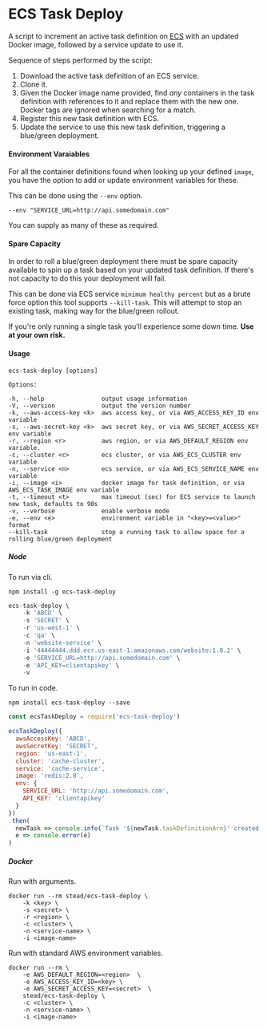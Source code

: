# ECS Task Deploy

A script to increment an active task definition on [ECS](https://aws.amazon.com/ecs) with an updated Docker image, followed by a service update to use it.

Sequence of steps performed by the script:

1. Download the active task definition of an ECS service.
1. Clone it.
1. Given the Docker image name provided, find *any* containers in the task definition with references to it and replace them with the new one. Docker tags are ignored when searching for a match.
1. Register this new task definition with ECS.
1. Update the service to use this new task definition, triggering a blue/green deployment.

#### Environment Varaiables

For all the container definitions found when looking up your defined `image`, you have the option to add or update environment variables
for these.

This can be done using the `--env` option.

    --env "SERVICE_URL=http://api.somedomain.com"

You can supply as many of these as required.

#### Spare Capacity

In order to roll a blue/green deployment there must be spare capacity available to spin up a task based on your updated task definition.
If there's not capacity to do this your deployment will fail.

This can be done via ECS service `minimum healthy percent` but as a brute force option this tool supports `--kill-task`.
This will attempt to stop an existing task, making way for the blue/green rollout.

If you're only running a single task you'll experience some down time. **Use at your own risk.**

#### Usage

    ecs-task-deploy [options]

    Options:

    -h, --help                output usage information
    -V, --version             output the version number
    -k, --aws-access-key <k>  aws access key, or via AWS_ACCESS_KEY_ID env variable
    -s, --aws-secret-key <k>  aws secret key, or via AWS_SECRET_ACCESS_KEY env variable
    -r, --region <r>          aws region, or via AWS_DEFAULT_REGION env variable.
    -c, --cluster <c>         ecs cluster, or via AWS_ECS_CLUSTER env variable
    -n, --service <n>         ecs service, or via AWS_ECS_SERVICE_NAME env variable
    -i, --image <i>           docker image for task definition, or via AWS_ECS_TASK_IMAGE env variable
    -t, --timeout <t>         max timeout (sec) for ECS service to launch new task, defaults to 90s
    -v, --verbose             enable verbose mode
    -e, --env <e>             environment variable in "<key>=<value>" format  
    --kill-task               stop a running task to allow space for a rolling blue/green deployment

##### Node

To run via cli.

    npm install -g ecs-task-deploy
    
```javascript
ecs-task-deploy \
    -k 'ABCD' \
    -s 'SECRET' \
    -r 'us-west-1' \
    -c 'qa' \
    -n 'website-service' \
    -i '44444444.ddd.ecr.us-east-1.amazonaws.com/website:1.0.2' \
    -e 'SERVICE_URL=http://api.somedomain.com' \
    -e 'API_KEY=clientapikey' \
    -v
```

To run in code.

    npm install ecs-task-deploy --save

```javascript
const ecsTaskDeploy = require('ecs-task-deploy')

ecsTaskDeploy({
  awsAccessKey: 'ABCD',
  awsSecretKey: 'SECRET',
  region: 'us-east-1',
  cluster: 'cache-cluster',
  service: 'cache-service',
  image: 'redis:2.8',
  env: {
    SERVICE_URL: 'http://api.somedomain.com',
    API_KEY: 'clientapikey'
  }
})
.then(
  newTask => console.info(`Task '${newTask.taskDefinitionArn}' created and deployed`), 
  e => console.error(e)
)
```

##### Docker

Run with arguments.

    docker run --rm stead/ecs-task-deploy \
        -k <key> \
        -s <secret> \
        -r <region> \
        -c <cluster> \
        -n <service-name> \
        -i <image-name>

Run with standard AWS environment variables.

    docker run --rm \
        -e AWS_DEFAULT_REGION=<region>  \
        -e AWS_ACCESS_KEY_ID=<key> \
        -e AWS_SECRET_ACCESS_KEY=<secret>  \
        stead/ecs-task-deploy \
        -c <cluster> \
        -n <service-name> \
        -i <image-name>
